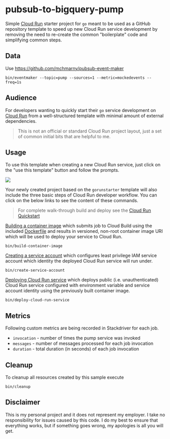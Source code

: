 # pubsub-to-bigquery-pump

Simple [Cloud Run](https://cloud.google.com/run/) starter project for `go` meant to be used as a GitHub repository template to speed up new Cloud Run service development by removing the need to re-create the common "boilerplate" code and simplifying common steps.

## Data

Use https://github.com/mchmarny/pubsub-event-maker

```shell
bin/eventmaker --topic=pump --sources=1 --metric=mockedevents --freq=1s
```


## Audience

For developers wanting to quickly start their `go` service development on [Cloud Run](https://cloud.google.com/run/) from a well-structured template with minimal amount of external dependencies.

> This is not an official or standard Cloud Run project layout, just a set of common initial bits that are helpful to me.

## Usage

To use this template when creating a new Cloud Run service, just click on the "use this template" button and follow the prompts.

![](https://help.github.com/assets/images/help/repository/use-this-template-button.png)

Your newly created project based on the `gorunstarter` template will also include the three basic steps of Cloud Run developer workflow. You can click on the below links to see the content of these commands.

> For complete walk-through build and deploy see the [Cloud Run Quickstart](https://cloud.google.com/run/docs/quickstarts/build-and-deploy)

[Building a container image](bin/build-container-image) which submits job to Cloud Build using the included [Dockerfile](./Dockerfile) and results in versioned, non-root container image URI which will be used to deploy your service to Cloud Run.

```shell
bin/build-container-image
```

[Creating a service account](bin/create-service-account) which configures least privilege IAM service account which identity the deployed Cloud Run service will run under.

```shell
bin/create-service-account
```

[Deploying Cloud Run service](bin/deploy-cloud-run-service) which deploys public (i.e. unauthenticated) Cloud Run service configured with environment variable and service account identity using the previously built container image.

```shell
bin/deploy-cloud-run-service
```

## Metrics

Following custom metrics are being recorded in Stackdriver for each job.

* `invocation` - number of times the pump service was invoked
* `messages` - number of messages processed for each job invocation
* `duration` - total duration (in seconds) of each job invocation

## Cleanup

To cleanup all resources created by this sample execute

```shell
bin/cleanup
```

## Disclaimer

This is my personal project and it does not represent my employer. I take no responsibility for issues caused by this code. I do my best to ensure that everything works, but if something goes wrong, my apologies is all you will get.